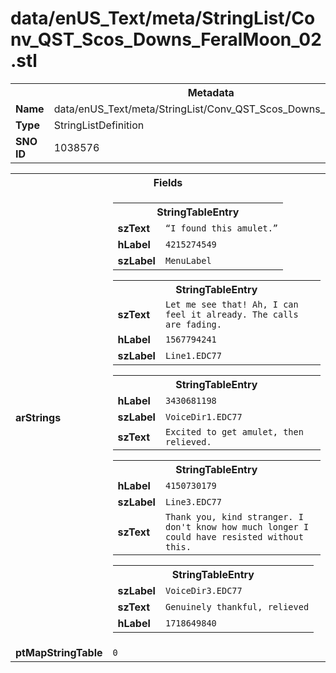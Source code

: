 <h1>data/enUS_Text/meta/StringList/Conv_QST_Scos_Downs_FeralMoon_02.stl</h1><table><tr><th colspan="100%">Metadata</th></tr><tr><td><b>Name</b></td><td>data/enUS_Text/meta/StringList/Conv_QST_Scos_Downs_FeralMoon_02.stl</td></tr><tr><td><b>Type</b></td><td>StringListDefinition</td></tr><tr><td><b>SNO ID</b></td><td>1038576</td></tr></table>

<table><tr><th colspan="100%">Fields</th></tr><tr><td><b>arStrings</b></td><td><table><tr><th colspan="100%">StringTableEntry</th></tr><tr><td><b>szText</b></td><td><code>“I found this amulet.”</code></td></tr><tr><td><b>hLabel</b></td><td><code>4215274549</code></td></tr><tr><td><b>szLabel</b></td><td><code>MenuLabel</code></td></tr></table>


<table><tr><th colspan="100%">StringTableEntry</th></tr><tr><td><b>szText</b></td><td><code>Let me see that! Ah, I can feel it already. The calls are fading.</code></td></tr><tr><td><b>hLabel</b></td><td><code>1567794241</code></td></tr><tr><td><b>szLabel</b></td><td><code>Line1.EDC77</code></td></tr></table>


<table><tr><th colspan="100%">StringTableEntry</th></tr><tr><td><b>hLabel</b></td><td><code>3430681198</code></td></tr><tr><td><b>szLabel</b></td><td><code>VoiceDir1.EDC77</code></td></tr><tr><td><b>szText</b></td><td><code>Excited to get amulet, then relieved. </code></td></tr></table>


<table><tr><th colspan="100%">StringTableEntry</th></tr><tr><td><b>hLabel</b></td><td><code>4150730179</code></td></tr><tr><td><b>szLabel</b></td><td><code>Line3.EDC77</code></td></tr><tr><td><b>szText</b></td><td><code>Thank you, kind stranger. I don't know how much longer I could have resisted without this.</code></td></tr></table>


<table><tr><th colspan="100%">StringTableEntry</th></tr><tr><td><b>szLabel</b></td><td><code>VoiceDir3.EDC77</code></td></tr><tr><td><b>szText</b></td><td><code>Genuinely thankful, relieved</code></td></tr><tr><td><b>hLabel</b></td><td><code>1718649840</code></td></tr></table>


</td></tr><tr><td><b>ptMapStringTable</b></td><td><code>0</code></td></tr></table>

